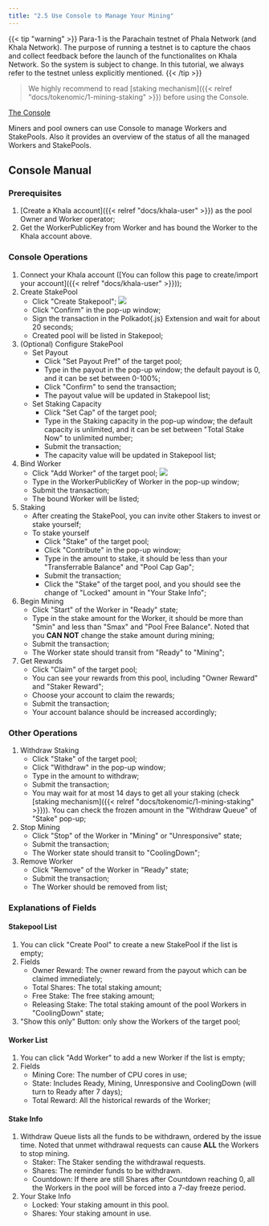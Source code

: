 ```yaml
---
title: "2.5 Use Console to Manage Your Mining"
---
```


{{< tip "warning" >}}
Para-1 is the Parachain testnet of Phala Network (and Khala Network). The purpose of running a testnet is to capture the chaos and collect feedback before the launch of the functionalites on Khala Network. So the system is subject to change. In this tutorial, we always refer to the testnet unless explicitly mentioned.
{{< /tip >}}

> We highly recommend to read [staking mechanism]({{< relref "docs/tokenomic/1-mining-staking" >}}) before using the Console.

[The Console](http://app-test.phala.network/console)

Miners and pool owners can use Console to manage Workers and StakePools. Also it provides an overview of the status of all the managed Workers and StakePools.

## Console Manual

### Prerequisites

1. [Create a Khala account]({{< relref "docs/khala-user" >}}) as the pool Owner and Worker operator;
2. Get the WorkerPublicKey from Worker and has bound the Worker to the Khala account above.


### Console Operations

<!-- TODO.zhe: the link in yuque is outdated -->
1. Connect your Khala account ([You can follow this page to create/import your account]({{< relref "docs/khala-user" >}}));
2. Create StakePool
    - Click "Create Stakepool";
    ![](/images/docs/khala-mining/create-pool.png)
    - Click "Confirm" in the pop-up window;
    - Sign the transaction in the Polkadot{.js} Extension and wait for about 20 seconds;
    - Created pool will be listed in Stakepool;
3. (Optional) Configure StakePool
    - Set Payout
        - Click "Set Payout Pref" of the target pool;
        - Type in the payout in the pop-up window; the default payout is 0, and it can be set between 0-100%;
        - Click "Confirm" to send the transaction;
        - The payout value will be updated in Stakepool list;
    - Set Staking Capacity
        - Click "Set Cap" of the target pool;
        - Type in the Staking capacity in the pop-up window; the default capacity is unlimited, and it can be set between "Total Stake Now" to unlimited number;
        - Submit the transaction;
        - The capacity value will be updated in Stakepool list;
4. Bind Worker
    - Click "Add Worker" of the target pool;
    ![](/images/docs/khala-mining/add-worker.png)
    - Type in the WorkerPublicKey of Worker in the pop-up window;
    - Submit the transaction;
    - The bound Worker will be listed;
5. Staking
    - After creating the StakePool, you can invite other Stakers to invest or stake yourself;
    - To stake yourself
        - Click "Stake" of the target pool;
        - Click "Contribute" in the pop-up window;
        - Type in the amount to stake, it should be less than your "Transferrable Balance" and "Pool Cap Gap";
        - Submit the transaction;
        - Click the "Stake" of the target pool, and you should see the change of "Locked" amount in "Your Stake Info";
6. Begin Mining
    - Click "Start" of the Worker in "Ready" state;
    - Type in the stake amount for the Worker, it should be more than "Smin" and less than "Smax" and "Pool Free Balance". Noted that you **CAN NOT** change the stake amount during mining;
    - Submit the transaction;
    - The Worker state should transit from "Ready" to "Mining";
7. Get Rewards
    - Click "Claim" of the target pool;
    - You can see your rewards from this pool, including "Owner Reward" and "Staker Reward";
    - Choose your account to claim the rewards;
    - Submit the transaction;
    - Your account balance should be increased accordingly;

### Other Operations

1. Withdraw Staking
    - Click "Stake" of the target pool;
    - Click "Withdraw" in the pop-up window;
    - Type in the amount to withdraw;
    - Submit the transaction;
    - You may wait for at most 14 days to get all your staking (check [staking mechanism]({{< relref "docs/tokenomic/1-mining-staking" >}})). You can check the frozen amount in the "Withdraw Queue" of "Stake" pop-up;
2. Stop Mining
    - Click "Stop" of the Worker in "Mining" or "Unresponsive" state;
    - Submit the transaction;
    - The Worker state should transit to "CoolingDown";
3. Remove Worker
    - Click "Remove" of the Worker in "Ready" state;
    - Submit the transaction;
    - The Worker should be removed from list;


### Explanations of Fields

#### Stakepool List

1. You can click "Create Pool" to create a new StakePool if the list is empty;
2. Fields
    - Owner Reward: The owner reward from the payout which can be claimed immediately;
    - Total Shares: The total staking amount;
    - Free Stake: The free staking amount;
    - Releasing Stake: The total staking amount of the pool Workers in "CoolingDown" state;
3. "Show this only" Button: only show the Workers of the target pool;

#### Worker List

1. You can click "Add Worker" to add a new Worker if the list is empty;
2. Fields
    - Mining Core: The number of CPU cores in use;
    - State: Includes Ready, Mining, Unresponsive and CoolingDown (will turn to Ready after 7 days);
    - Total Reward: All the historical rewards of the Worker;


#### Stake Info

1. Withdraw Queue lists all the funds to be withdrawn, ordered by the issue time. Noted that unmet withdrawal requests can cause **ALL** the Workers to stop mining.
    - Staker: The Staker sending the withdrawal requests.
    - Shares: The reminder funds to be withdrawn.
    - Countdown: If there are still Shares after Countdown reaching 0, all the Workers in the pool will be forced into a 7-day freeze period.
2. Your Stake Info
    - Locked: Your staking amount in this pool.
    - Shares: Your staking amount in use.
